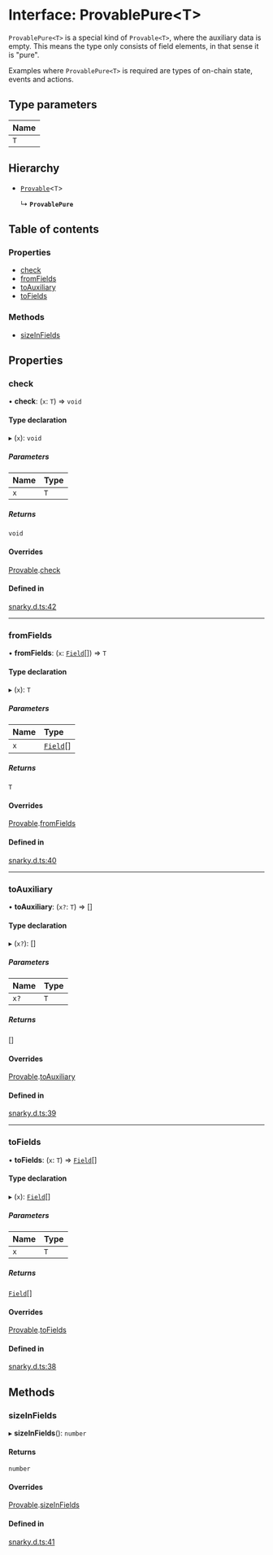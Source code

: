 # Interface: ProvablePure<T\>

`ProvablePure<T>` is a special kind of `Provable<T>`, where the auxiliary data is empty. This means the type only consists of field elements,
in that sense it is "pure".

Examples where `ProvablePure<T>` is required are types of on-chain state, events and actions.

## Type parameters

| Name |
| :------ |
| `T` |

## Hierarchy

- [`Provable`](Provable.md)<`T`\>

  ↳ **`ProvablePure`**

## Table of contents

### Properties

- [check](ProvablePure.md#check)
- [fromFields](ProvablePure.md#fromfields)
- [toAuxiliary](ProvablePure.md#toauxiliary)
- [toFields](ProvablePure.md#tofields)

### Methods

- [sizeInFields](ProvablePure.md#sizeinfields)

## Properties

### check

• **check**: (`x`: `T`) => `void`

#### Type declaration

▸ (`x`): `void`

##### Parameters

| Name | Type |
| :------ | :------ |
| `x` | `T` |

##### Returns

`void`

#### Overrides

[Provable](Provable.md).[check](Provable.md#check)

#### Defined in

[snarky.d.ts:42](https://github.com/o1-labs/snarkyjs/blob/531db43/src/snarky.d.ts#L42)

___

### fromFields

• **fromFields**: (`x`: [`Field`](../classes/Field.md)[]) => `T`

#### Type declaration

▸ (`x`): `T`

##### Parameters

| Name | Type |
| :------ | :------ |
| `x` | [`Field`](../classes/Field.md)[] |

##### Returns

`T`

#### Overrides

[Provable](Provable.md).[fromFields](Provable.md#fromfields)

#### Defined in

[snarky.d.ts:40](https://github.com/o1-labs/snarkyjs/blob/531db43/src/snarky.d.ts#L40)

___

### toAuxiliary

• **toAuxiliary**: (`x?`: `T`) => []

#### Type declaration

▸ (`x?`): []

##### Parameters

| Name | Type |
| :------ | :------ |
| `x?` | `T` |

##### Returns

[]

#### Overrides

[Provable](Provable.md).[toAuxiliary](Provable.md#toauxiliary)

#### Defined in

[snarky.d.ts:39](https://github.com/o1-labs/snarkyjs/blob/531db43/src/snarky.d.ts#L39)

___

### toFields

• **toFields**: (`x`: `T`) => [`Field`](../classes/Field.md)[]

#### Type declaration

▸ (`x`): [`Field`](../classes/Field.md)[]

##### Parameters

| Name | Type |
| :------ | :------ |
| `x` | `T` |

##### Returns

[`Field`](../classes/Field.md)[]

#### Overrides

[Provable](Provable.md).[toFields](Provable.md#tofields)

#### Defined in

[snarky.d.ts:38](https://github.com/o1-labs/snarkyjs/blob/531db43/src/snarky.d.ts#L38)

## Methods

### sizeInFields

▸ **sizeInFields**(): `number`

#### Returns

`number`

#### Overrides

[Provable](Provable.md).[sizeInFields](Provable.md#sizeinfields)

#### Defined in

[snarky.d.ts:41](https://github.com/o1-labs/snarkyjs/blob/531db43/src/snarky.d.ts#L41)
